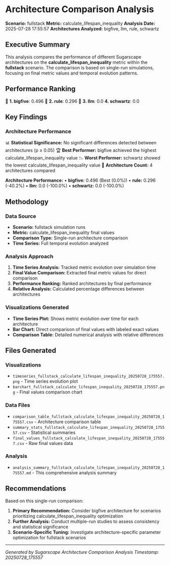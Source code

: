 # Architecture Comparison Analysis

**Scenario:** fullstack
**Metric:** calculate_lifespan_inequality
**Analysis Date:** 2025-07-28 17:55:57
**Architectures Analyzed:** bigfive, llm, rule, schwartz

## Executive Summary

This analysis compares the performance of different Sugarscape architectures on the **calculate_lifespan_inequality** metric within the **fullstack** scenario. The comparison is based on single-run simulations, focusing on final metric values and temporal evolution patterns.

## Performance Ranking

🥇 **1. bigfive**: 0.496
🥈 **2. rule**: 0.296
🥉 **3. llm**: 0.0
   **4. schwartz**: 0.0

## Key Findings

### Architecture Performance
📊 **Statistical Significance:** No significant differences detected between architectures (p ≥ 0.05)
🏆 **Best Performer:** bigfive achieved the highest calculate_lifespan_inequality value
📉 **Worst Performer:** schwartz showed the lowest calculate_lifespan_inequality value
🔢 **Architecture Count:** 4 architectures compared

**Architecture Performance:**
• **bigfive:** 0.496 (Best (0.0%))
• **rule:** 0.296 (-40.2%)
• **llm:** 0.0 (-100.0%)
• **schwartz:** 0.0 (-100.0%)

## Methodology

### Data Source
- **Scenario:** fullstack simulation runs
- **Metric:** calculate_lifespan_inequality final values
- **Comparison Type:** Single-run architecture comparison
- **Time Series:** Full temporal evolution analyzed

### Analysis Approach
1. **Time Series Analysis:** Tracked metric evolution over simulation time
2. **Final Value Comparison:** Extracted final metric values for direct comparison
3. **Performance Ranking:** Ranked architectures by final performance
4. **Relative Analysis:** Calculated percentage differences between architectures

### Visualizations Generated
- **Time Series Plot:** Shows metric evolution over time for each architecture
- **Bar Chart:** Direct comparison of final values with labeled exact values
- **Comparison Table:** Detailed numerical analysis with relative differences

## Files Generated

### Visualizations
- `timeseries_fullstack_calculate_lifespan_inequality_20250728_175557.png` - Time series evolution plot
- `barchart_fullstack_calculate_lifespan_inequality_20250728_175557.png` - Final values comparison chart

### Data Files
- `comparison_table_fullstack_calculate_lifespan_inequality_20250728_175557.csv` - Architecture comparison table
- `summary_stats_fullstack_calculate_lifespan_inequality_20250728_175557.csv` - Statistical summaries
- `final_values_fullstack_calculate_lifespan_inequality_20250728_175557.csv` - Raw final values data

### Analysis
- `analysis_summary_fullstack_calculate_lifespan_inequality_20250728_175557.md` - This comprehensive analysis summary

## Recommendations

Based on this single-run comparison:
1. **Primary Recommendation:** Consider bigfive architecture for scenarios prioritizing calculate_lifespan_inequality optimization
2. **Further Analysis:** Conduct multiple-run studies to assess consistency and statistical significance
3. **Scenario-Specific Tuning:** Investigate architecture-specific parameter optimization for fullstack scenarios


---
*Generated by Sugarscape Architecture Comparison Analysis*
*Timestamp: 20250728_175557*
